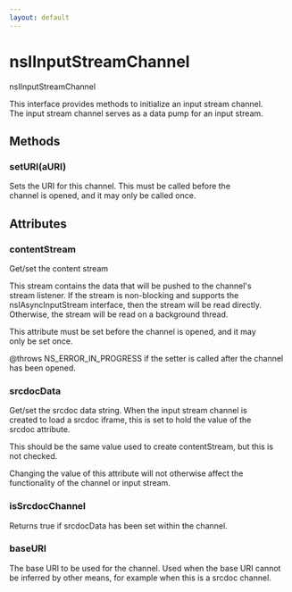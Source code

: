 ```yaml
---
layout: default
---
```


# nsIInputStreamChannel #
  
nsIInputStreamChannel  
  
This interface provides methods to initialize an input stream channel.  
The input stream channel serves as a data pump for an input stream.  
  

## Methods ##

### setURI(aURI) ###
  
Sets the URI for this channel.  This must be called before the  
channel is opened, and it may only be called once.  
  

## Attributes ##

### contentStream ###
  
Get/set the content stream  
  
This stream contains the data that will be pushed to the channel's  
stream listener.  If the stream is non-blocking and supports the  
nsIAsyncInputStream interface, then the stream will be read directly.  
Otherwise, the stream will be read on a background thread.  
  
This attribute must be set before the channel is opened, and it may  
only be set once.  
  
@throws NS_ERROR_IN_PROGRESS if the setter is called after the channel  
has been opened.  
  

### srcdocData ###
  
Get/set the srcdoc data string.  When the input stream channel is   
created to load a srcdoc iframe, this is set to hold the value of the  
srcdoc attribute.  
  
This should be the same value used to create contentStream, but this is  
not checked.  
  
Changing the value of this attribute will not otherwise affect the   
functionality of the channel or input stream.  
  

### isSrcdocChannel ###
  
Returns true if srcdocData has been set within the channel.  
  

### baseURI ###
  
The base URI to be used for the channel.  Used when the base URI cannot  
be inferred by other means, for example when this is a srcdoc channel.  
  
